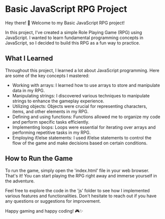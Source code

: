 # Basic JavaScript RPG Project

Hey there! 👋 Welcome to my Basic JavaScript RPG project!

In this project, I've created a simple Role Playing Game (RPG) using JavaScript. I wanted to learn fundamental programming concepts in JavaScript, so I decided to build this RPG as a fun way to practice.

## What I Learned

Throughout this project, I learned a lot about JavaScript programming. Here are some of the key concepts I mastered:

- Working with arrays: I learned how to use arrays to store and manipulate data in my RPG.
- Manipulating strings: I discovered various techniques to manipulate strings to enhance the gameplay experience.
- Utilizing objects: Objects were crucial for representing characters, items, and other elements in my RPG.
- Defining and using functions: Functions allowed me to organize my code and perform specific tasks efficiently.
- Implementing loops: Loops were essential for iterating over arrays and performing repetitive tasks in my RPG.
- Employing if/else statements: I used if/else statements to control the flow of the game and make decisions based on certain conditions.

## How to Run the Game

To run the game, simply open the 'index.html' file in your web browser. That's it! You can start playing the RPG right away and immerse yourself in the adventure.

Feel free to explore the code in the 'js' folder to see how I implemented various features and functionalities. Don't hesitate to reach out if you have any questions or suggestions for improvement.

Happy gaming and happy coding! 🎮✨
